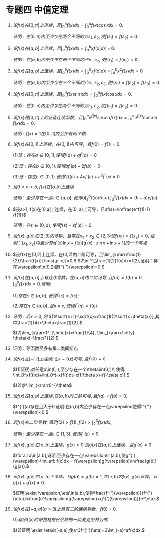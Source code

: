 # 专题四 中值定理

1. $设f(x)在[0, \pi]上连续，且\int_0^\pi f(x)dx = \int_0^\pi f(x)\cos xdx = 0.$

   $证明:在(0, \pi)内至少存在两个不同的点\varepsilon_1,\varepsilon_2, 使f(\varepsilon_1) = f(\varepsilon_2) = 0.$















2. $设f(x)在[a, b]上连续，且\int_a^b f(x)dx = \int_a^bxf(x)dx = 0.$

   $证明：在(a, b)内至少存在两个不同的点x_1, x_2, 使f(x_1) = f(x_2) = 0.$









































3. $设f(x)在[a, b]上连续，且\int_a^bf(x)dx = \int_a^bxf(x)dx = \int_a^bx^2f(x)dx= 0$

   $证明：在(a,b)内至少存在三个不同的点\varepsilon_1,\varepsilon_2,\varepsilon_3,使f(\varepsilon_1) = f(\varepsilon_2) = f(\varepsilon_3) = 0.$



4. $设f(x)在[0, \pi]上连续，且\int_0^\pi f(x)\sin{x}dx = \int_0^\pi f(x)\cos xdx = 0.$

   $证明:在(0, \pi)内至少存在两个不同的点\varepsilon_1,\varepsilon_2, 使f(\varepsilon_1) = f(\varepsilon_2) = 0.$











































5. $设f(x)是[0, \pi]上的正值连续函数，且\int_0^\pi e^{f(x)}\sin x\ln f(x)dx = \int_0^\pi e^{f(x)}\cos x \ln f(x)dx = 0.$

   $证明:f(x) = 1在(0,\pi)内至少有两个根.$





6. $设f(x)在[0,1]上连续，在(0,1)内可导，且f(0)=f(1)=0.$

   $(1)证:存在a\in(0,1),使得f(a)+af^{'}(a)=0$

   $(2)证:存在b\in(0,1),使得bf^{'}(b)+2f(b)=0$

   $(3)证:存在\varepsilon\in(0,1),使得2f(\varepsilon) + 4\varepsilon f^{'}(\varepsilon)+\varepsilon^2f^{''}(\varepsilon)=0$















































7. $设0<a<b,f(x)在[a, b]上连续$

   $证明：至少存在一点\varepsilon\in(a,b),使得a\int^b_\varepsilon f(x)dx + b\int^\varepsilon_a f(x)dx = (b-a)\varepsilon f(\varepsilon).$





8. $设a>1, f(x)在[0,a]上连续，在(0, a)上可导，且af(a)=\ln\frac{e^f(1)-1}{f(1)}$

   $证明：存\varepsilon\in(0,a), 使得f(\varepsilon)+\varepsilon f^{'}(\varepsilon)=0.$

















































9. $设f(x), g(x)在(2,3)内可导，且存在x_1<x_2\in(2,3)使f(x_1)=f(x_2)=0,$
   $证明：(x_1,x_2)内至少有xf^{'}(x)\ln x+f(x)[g^{'}(x)· x\ln x+\ln x + 1]的一个零点$



10. $设f(x)在[0,2]上连续，在(0,2)内二阶可导，且\lim_{x\rarr\frac{1}{2}}\frac{f(x)}{\cos{\pi x}}=0,$
    $2\int^1_\frac{1}{2}f(x)dx=f(2),证明：存在\varepsilon\in(0,2)使f^{''}(\varepsilon)=0.$



















































11. $设f(x)在[a,b]上有连续导数，在(a,b)内二阶可导,且f(a)=f(b)=0,$
    $\int_a^bf(x)dx=0.证明:$

    $(1)存在\varepsilon\in(a,b), 使得f^{'}(\varepsilon)=f(\varepsilon);$

    $(2)存在\eta\in(a,b),且\eta\ne\varepsilon,使得f^{''}(\eta)=f(\eta)$







12. $证明:若x>0,则$
    $(1)\sqrt{x+1}-\sqrt{x}=\frac{1}{2\sqrt{x+\theta(x)}},其中\frac{1}{4}<\theta<\frac{1}{2}.$

    $(2)\lim_{x\rarr0^-}\theta(x)=\frac{1}{4}, \lim_{x\rarr+\infty} \theta(x)=\frac{1}{2}.$

    

    

    

    

    

    

    

    

    

    

    

    

    

    

    

    

    

    

    

    

    

    

    

    

    

    

    

    

    

    

13. 证明：导函数至多有第二类间断点





14. $设f(x)在[-l,l]上连续,在x=0处可导,且f^{'}(0)\ne0.$

    $(1)证明:对任意x\in(0,l),至少存在一个\theta\in(0,1)\\
    使得\int_0^xf(t)dt+\int_0^{-x}f(t)dt=x[f(\theta x)-f(-\theta x)].$

    $(2)求\lim_{x\rarr0^-}\theta$









































15. $设f(x)在[a,b]上连续,在(a,b)内二阶可导,且f(a)=f(b)=0,$

    $f^{'}(a)存在且大于0.证明:在(a,b)内至少存在一点\varepsilon使得f^{''}(\varepsilon)<0.$





16. $若f(x)有二阶导数,满足f(2)>f(1),f(2)>\int_2^3f(x)dx,$

    $证明:至少存在一点\varepsilon\in(1,3),使得f^{''}(\varepsilon)<0.$

















































17. $设f(x),g(x)在[a,b]上连续，g(x)>0.设g(x)在(a,b)上连续，且g^{'}(x)\ne0.$

    $\forall x\in[a,b],证明:至少存在一点\varepsilon\in(a,b),使g^{'}(\varepsilon)·\int_a^b f(x)dx = f(\varepsilon)g(\varepsilon)\ln\frac{g(b)}{g(a)}.$

    





18. $设f(x),g(x)在[a,b]上连续，且g(a)=g(b)=1, 在(a,b)内f(x),g(x)可导，且g(x)+g^{'}(x)\ne0.$

    $证明:\exist \varepsilon,\eta\in(a,b),使得\frac{f^{'}(\varepsilon)}{f^{'}(\eta)}=\frac{e^\varepsilon(g(\varepsilon)+g^{'}(\varepsilon))}{e^\eta}.$























































19. $设f(x)在[-a,a](a>0)上具有二阶连续导数，f(0)=0.$

    $(1)写出f(x)的带拉格朗日余项的一阶麦克劳林公式$

    $(2)证明:\exist \eta\in[-a,a],使a^3f^{''}(\eta)=3\int_{-a}^af(x)dx.$

    














